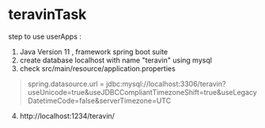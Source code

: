 # teravinTask
step to use userApps :
1. Java Version 11 , framework spring boot suite
2. create database localhost with name "teravin" using mysql
3. check src/main/resource/application.properties
> spring.datasource.url = jdbc:mysql://localhost:3306/teravin?useUnicode=true&useJDBCCompliantTimezoneShift=true&useLegacyDatetimeCode=false&serverTimezone=UTC
4. http://localhost:1234/teravin/
